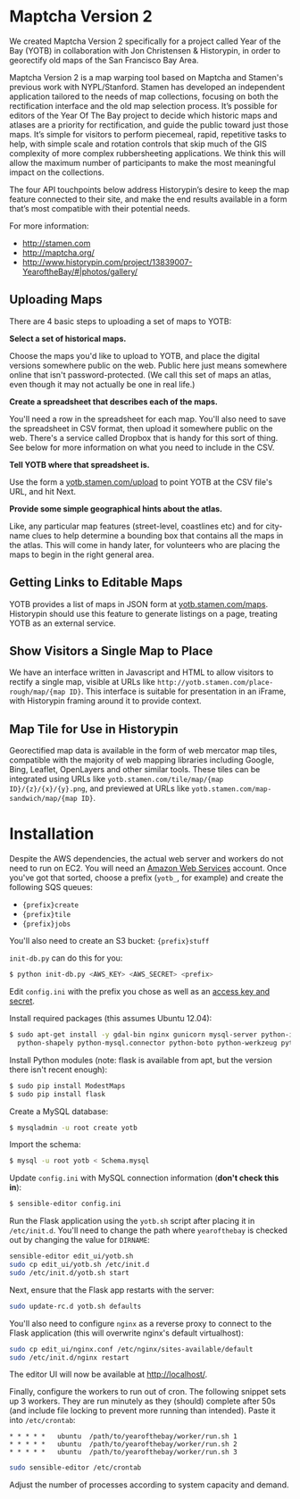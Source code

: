 Maptcha Version 2
===============

We created Maptcha Version 2 specifically for a project called Year of the Bay (YOTB) 
in collaboration with Jon Christensen & Historypin, in order to georectify old maps of
the San Francisco Bay Area.

Maptcha Version 2 is a map warping tool based on Maptcha and Stamen's previous work with
NYPL/Stanford. Stamen has developed an independent application tailored to the
needs of map collections, focusing on both the rectification interface and the
old map selection process. It’s possible for editors of the Year Of The Bay project to 
decide which historic maps and atlases are a priority for rectification, and guide the
public toward just those maps. It’s simple for visitors to perform piecemeal,
rapid, repetitive tasks to help, with simple scale and rotation controls
that skip much of the GIS complexity of more complex rubbersheeting
applications. We think this will allow the maximum number of participants to
make the most meaningful impact on the collections.

The four API touchpoints below address Historypin’s desire to keep the map
feature connected to their site, and make the end results available in a form
that’s most compatible with their potential needs.

For more information:
* http://stamen.com
* http://maptcha.org/
* http://www.historypin.com/project/13839007-YearoftheBay/#|photos/gallery/

Uploading Maps
--------------

There are 4 basic steps to uploading a set of maps to YOTB:

**Select a set of historical maps.**

Choose the maps you'd like to upload to YOTB, and place the digital versions
somewhere public on the web. Public here just means somewhere online that isn't
password-protected. (We call this set of maps an atlas, even though it may not
actually be one in real life.)
 
**Create a spreadsheet that describes each of the maps.**

You'll need a row in the spreadsheet for each map. You'll also need to save the
spreadsheet in CSV format, then upload it somewhere public on the web. There's
a service called Dropbox that is handy for this sort of thing. See below for
more information on what you need to include in the CSV.
 
**Tell YOTB where that spreadsheet is.**

Use the form a [yotb.stamen.com/upload](http://yotb.stamen.com/upload) to point
YOTB at the CSV file's URL, and hit Next.
 
**Provide some simple geographical hints about the atlas.**

Like, any particular map features (street-level, coastlines etc) and for
city-name clues to help determine a bounding box that contains all the maps in
the atlas. This will come in handy later, for volunteers who are placing the
maps to begin in the right general area.

Getting Links to Editable Maps
------------------------------

YOTB provides a list of maps in JSON form at
[yotb.stamen.com/maps](http://yotb.stamen.com/maps). Historypin should use this
feature to generate listings on a page, treating YOTB as an external service.

Show Visitors a Single Map to Place
-----------------------------------

We have an interface written in Javascript and HTML to allow visitors to
rectify a single map, visible at URLs like
`http://yotb.stamen.com/place-rough/map/{map ID}`. This interface is suitable
for presentation in an iFrame, with Historypin framing around it to provide
context.

Map Tile for Use in Historypin
------------------------------

Georectified map data is available in the form of web mercator map tiles,
compatible with the majority of web mapping libraries including Google, Bing,
Leaflet, OpenLayers and other similar tools. These tiles can be integrated
using URLs like `yotb.stamen.com/tile/map/{map ID}/{z}/{x}/{y}.png`, and
previewed at URLs like `yotb.stamen.com/map-sandwich/map/{map ID}`.

Installation
============

Despite the AWS dependencies, the actual web server and workers do not need to
run on EC2.  You will need an [Amazon Web Services](http://aws.amazon.com)
account. Once you've got that sorted, choose a prefix (`yotb_`, for example)
and create the following SQS queues:

* `{prefix}create`
* `{prefix}tile`
* `{prefix}jobs`

You'll also need to create an S3 bucket: `{prefix}stuff`

`init-db.py` can do this for you:

```bash
$ python init-db.py <AWS_KEY> <AWS_SECRET> <prefix>
```

Edit `config.ini` with the prefix you chose as well as an [access key and
secret](https://portal.aws.amazon.com/gp/aws/securityCredentials).

Install required packages (this assumes Ubuntu 12.04):

```bash
$ sudo apt-get install -y gdal-bin nginx gunicorn mysql-server python-imaging \
  python-shapely python-mysql.connector python-boto python-werkzeug python-jinja2
```

Install Python modules (note: flask is available from apt, but the version
there isn't recent enough):

```bash
$ sudo pip install ModestMaps
$ sudo pip install flask
```

Create a MySQL database:

```bash
$ mysqladmin -u root create yotb
```

Import the schema:

```bash
$ mysql -u root yotb < Schema.mysql
```

Update `config.ini` with MySQL connection information (**don't check this in**):

```bash
$ sensible-editor config.ini
```

Run the Flask application using the `yotb.sh` script after placing it in
`/etc/init.d`. You'll need to change the path where `yearofthebay` is checked
out by changing the value for `DIRNAME`:

```bash
sensible-editor edit_ui/yotb.sh
sudo cp edit_ui/yotb.sh /etc/init.d
sudo /etc/init.d/yotb.sh start
```

Next, ensure that the Flask app restarts with the server:

```bash
sudo update-rc.d yotb.sh defaults
```

You'll also need to configure `nginx` as a reverse proxy to connect to the
Flask application (this will overwrite nginx's default virtualhost):

```bash
sudo cp edit_ui/nginx.conf /etc/nginx/sites-available/default
sudo /etc/init.d/nginx restart
```

The editor UI will now be available at [http://localhost/](http://localhost/).

Finally, configure the workers to run out of cron.  The following snippet sets
up 3 workers.  They are run minutely as they (should) complete after 50s (and
include file locking to prevent more running than intended).  Paste it into
`/etc/crontab`:

```
* * * * *	ubuntu	/path/to/yearofthebay/worker/run.sh 1
* * * * *	ubuntu	/path/to/yearofthebay/worker/run.sh 2
* * * * *	ubuntu	/path/to/yearofthebay/worker/run.sh 3
```

```bash
sudo sensible-editor /etc/crontab
```

Adjust the number of processes according to system capacity and demand.
